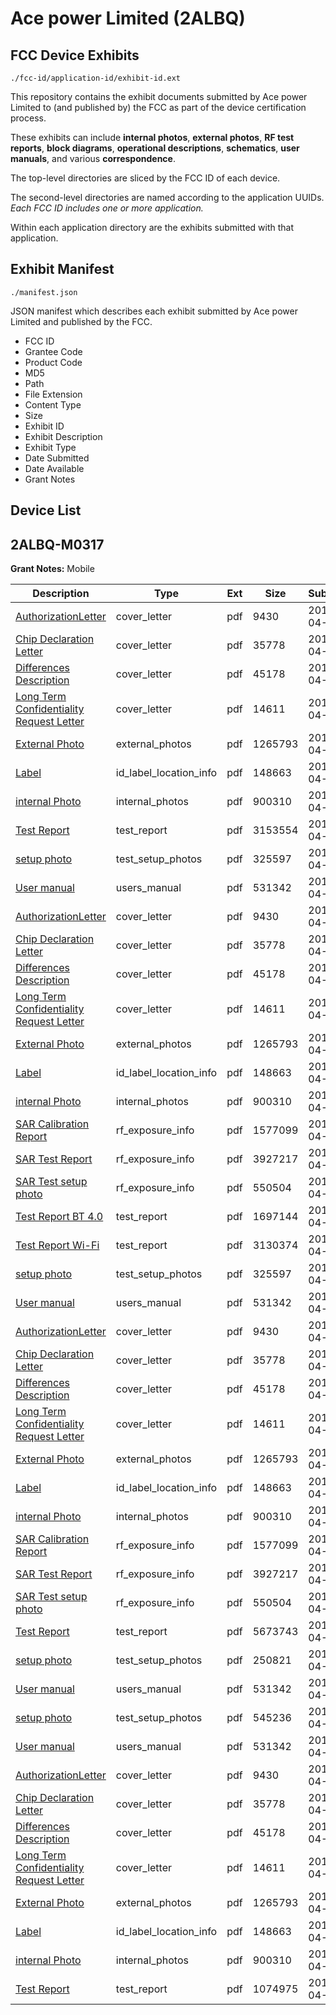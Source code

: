 # Ace power Limited (2ALBQ)
## FCC Device Exhibits

```
./fcc-id/application-id/exhibit-id.ext
```

This repository contains the exhibit documents submitted by Ace power Limited to (and published by) the FCC as part of the device certification process.

These exhibits can include **internal photos**, **external photos**, **RF test reports**, **block diagrams**, **operational descriptions**, **schematics**, **user manuals**, and various **correspondence**.

The top-level directories are sliced by the FCC ID of each device.

The second-level directories are named according to the application UUIDs. *Each FCC ID includes one or more application.*

Within each application directory are the exhibits submitted with that application. 

## Exhibit Manifest

```
./manifest.json
```

JSON manifest which describes each exhibit submitted by Ace power Limited and published by the FCC.

- FCC ID
- Grantee Code
- Product Code
- MD5
- Path
- File Extension
- Content Type
- Size
- Exhibit ID
- Exhibit Description
- Exhibit Type
- Date Submitted
- Date Available
- Grant Notes

## Device List
## 2ALBQ-M0317
**Grant Notes:** Mobile

| Description | Type | Ext | Size | Submitted | Available |
| ----------- | ---- | --- | ---- | --------- | --------- |
| [AuthorizationLetter](2ALBQ-M0317/27dd66f030e491825985474c104bf757/3370069.pdf) | cover_letter | pdf | 9430 | 2017-04-25 | 2017-04-25 |
| [Chip Declaration Letter](2ALBQ-M0317/27dd66f030e491825985474c104bf757/3370072.pdf) | cover_letter | pdf | 35778 | 2017-04-25 | 2017-04-25 |
| [Differences Description](2ALBQ-M0317/27dd66f030e491825985474c104bf757/3370073.pdf) | cover_letter | pdf | 45178 | 2017-04-25 | 2017-04-25 |
| [Long Term Confidentiality Request Letter](2ALBQ-M0317/27dd66f030e491825985474c104bf757/3370075.pdf) | cover_letter | pdf | 14611 | 2017-04-25 | 2017-04-25 |
| [External Photo](2ALBQ-M0317/27dd66f030e491825985474c104bf757/3370076.pdf) | external_photos | pdf | 1265793 | 2017-04-25 | 2017-04-25 |
| [Label](2ALBQ-M0317/27dd66f030e491825985474c104bf757/3370074.pdf) | id_label_location_info | pdf | 148663 | 2017-04-25 | 2017-04-25 |
| [internal Photo](2ALBQ-M0317/27dd66f030e491825985474c104bf757/3370078.pdf) | internal_photos | pdf | 900310 | 2017-04-25 | 2017-04-25 |
| [Test Report](2ALBQ-M0317/27dd66f030e491825985474c104bf757/3370151.pdf) | test_report | pdf | 3153554 | 2017-04-25 | 2017-04-25 |
| [setup photo](2ALBQ-M0317/27dd66f030e491825985474c104bf757/3370100.pdf) | test_setup_photos | pdf | 325597 | 2017-04-25 | 2017-04-25 |
| [User manual](2ALBQ-M0317/27dd66f030e491825985474c104bf757/3370087.pdf) | users_manual | pdf | 531342 | 2017-04-25 | 2017-04-25 |
| [AuthorizationLetter](2ALBQ-M0317/694e85ed50752790160786c52f63e4cf/3370069.pdf) | cover_letter | pdf | 9430 | 2017-04-25 | 2017-04-25 |
| [Chip Declaration Letter](2ALBQ-M0317/694e85ed50752790160786c52f63e4cf/3370072.pdf) | cover_letter | pdf | 35778 | 2017-04-25 | 2017-04-25 |
| [Differences Description](2ALBQ-M0317/694e85ed50752790160786c52f63e4cf/3370073.pdf) | cover_letter | pdf | 45178 | 2017-04-25 | 2017-04-25 |
| [Long Term Confidentiality Request Letter](2ALBQ-M0317/694e85ed50752790160786c52f63e4cf/3370075.pdf) | cover_letter | pdf | 14611 | 2017-04-25 | 2017-04-25 |
| [External Photo](2ALBQ-M0317/694e85ed50752790160786c52f63e4cf/3370076.pdf) | external_photos | pdf | 1265793 | 2017-04-25 | 2017-04-25 |
| [Label](2ALBQ-M0317/694e85ed50752790160786c52f63e4cf/3370074.pdf) | id_label_location_info | pdf | 148663 | 2017-04-25 | 2017-04-25 |
| [internal Photo](2ALBQ-M0317/694e85ed50752790160786c52f63e4cf/3370078.pdf) | internal_photos | pdf | 900310 | 2017-04-25 | 2017-04-25 |
| [SAR Calibration Report](2ALBQ-M0317/694e85ed50752790160786c52f63e4cf/3370080.pdf) | rf_exposure_info | pdf | 1577099 | 2017-04-25 | 2017-04-25 |
| [SAR Test Report](2ALBQ-M0317/694e85ed50752790160786c52f63e4cf/3370081.pdf) | rf_exposure_info | pdf | 3927217 | 2017-04-25 | 2017-04-25 |
| [SAR Test setup photo](2ALBQ-M0317/694e85ed50752790160786c52f63e4cf/3370083.pdf) | rf_exposure_info | pdf | 550504 | 2017-04-25 | 2017-04-25 |
| [Test Report BT 4.0](2ALBQ-M0317/694e85ed50752790160786c52f63e4cf/3370104.pdf) | test_report | pdf | 1697144 | 2017-04-25 | 2017-04-25 |
| [Test Report Wi-Fi](2ALBQ-M0317/694e85ed50752790160786c52f63e4cf/3370165.pdf) | test_report | pdf | 3130374 | 2017-04-25 | 2017-04-25 |
| [setup photo](2ALBQ-M0317/694e85ed50752790160786c52f63e4cf/3370100.pdf) | test_setup_photos | pdf | 325597 | 2017-04-25 | 2017-04-25 |
| [User manual](2ALBQ-M0317/694e85ed50752790160786c52f63e4cf/3370087.pdf) | users_manual | pdf | 531342 | 2017-04-25 | 2017-04-25 |
| [AuthorizationLetter](2ALBQ-M0317/0f4a941b4578ae63d7c512e14679b9c1/3370069.pdf) | cover_letter | pdf | 9430 | 2017-04-25 | 2017-04-25 |
| [Chip Declaration Letter](2ALBQ-M0317/0f4a941b4578ae63d7c512e14679b9c1/3370072.pdf) | cover_letter | pdf | 35778 | 2017-04-25 | 2017-04-25 |
| [Differences Description](2ALBQ-M0317/0f4a941b4578ae63d7c512e14679b9c1/3370073.pdf) | cover_letter | pdf | 45178 | 2017-04-25 | 2017-04-25 |
| [Long Term Confidentiality Request Letter](2ALBQ-M0317/0f4a941b4578ae63d7c512e14679b9c1/3370075.pdf) | cover_letter | pdf | 14611 | 2017-04-25 | 2017-04-25 |
| [External Photo](2ALBQ-M0317/0f4a941b4578ae63d7c512e14679b9c1/3370076.pdf) | external_photos | pdf | 1265793 | 2017-04-25 | 2017-04-25 |
| [Label](2ALBQ-M0317/0f4a941b4578ae63d7c512e14679b9c1/3370074.pdf) | id_label_location_info | pdf | 148663 | 2017-04-25 | 2017-04-25 |
| [internal Photo](2ALBQ-M0317/0f4a941b4578ae63d7c512e14679b9c1/3370078.pdf) | internal_photos | pdf | 900310 | 2017-04-25 | 2017-04-25 |
| [SAR Calibration Report](2ALBQ-M0317/0f4a941b4578ae63d7c512e14679b9c1/3370080.pdf) | rf_exposure_info | pdf | 1577099 | 2017-04-25 | 2017-04-25 |
| [SAR Test Report](2ALBQ-M0317/0f4a941b4578ae63d7c512e14679b9c1/3370081.pdf) | rf_exposure_info | pdf | 3927217 | 2017-04-25 | 2017-04-25 |
| [SAR Test setup photo](2ALBQ-M0317/0f4a941b4578ae63d7c512e14679b9c1/3370083.pdf) | rf_exposure_info | pdf | 550504 | 2017-04-25 | 2017-04-25 |
| [Test Report](2ALBQ-M0317/0f4a941b4578ae63d7c512e14679b9c1/3370077.pdf) | test_report | pdf | 5673743 | 2017-04-25 | 2017-04-25 |
| [setup photo](2ALBQ-M0317/0f4a941b4578ae63d7c512e14679b9c1/3370079.pdf) | test_setup_photos | pdf | 250821 | 2017-04-25 | 2017-04-25 |
| [User manual](2ALBQ-M0317/0f4a941b4578ae63d7c512e14679b9c1/3370087.pdf) | users_manual | pdf | 531342 | 2017-04-25 | 2017-04-25 |
| [setup photo](2ALBQ-M0317/a30ce2373be209e9b8a41798ea5e1313/3370203.pdf) | test_setup_photos | pdf | 545236 | 2017-04-25 | 2017-04-25 |
| [User manual](2ALBQ-M0317/a30ce2373be209e9b8a41798ea5e1313/3370087.pdf) | users_manual | pdf | 531342 | 2017-04-25 | 2017-04-25 |
| [AuthorizationLetter](2ALBQ-M0317/a30ce2373be209e9b8a41798ea5e1313/3370069.pdf) | cover_letter | pdf | 9430 | 2017-04-25 | 2017-04-25 |
| [Chip Declaration Letter](2ALBQ-M0317/a30ce2373be209e9b8a41798ea5e1313/3370072.pdf) | cover_letter | pdf | 35778 | 2017-04-25 | 2017-04-25 |
| [Differences Description](2ALBQ-M0317/a30ce2373be209e9b8a41798ea5e1313/3370073.pdf) | cover_letter | pdf | 45178 | 2017-04-25 | 2017-04-25 |
| [Long Term Confidentiality Request Letter](2ALBQ-M0317/a30ce2373be209e9b8a41798ea5e1313/3370075.pdf) | cover_letter | pdf | 14611 | 2017-04-25 | 2017-04-25 |
| [External Photo](2ALBQ-M0317/a30ce2373be209e9b8a41798ea5e1313/3370076.pdf) | external_photos | pdf | 1265793 | 2017-04-25 | 2017-04-25 |
| [Label](2ALBQ-M0317/a30ce2373be209e9b8a41798ea5e1313/3370074.pdf) | id_label_location_info | pdf | 148663 | 2017-04-25 | 2017-04-25 |
| [internal Photo](2ALBQ-M0317/a30ce2373be209e9b8a41798ea5e1313/3370078.pdf) | internal_photos | pdf | 900310 | 2017-04-25 | 2017-04-25 |
| [Test Report](2ALBQ-M0317/a30ce2373be209e9b8a41798ea5e1313/3370201.pdf) | test_report | pdf | 1074975 | 2017-04-25 | 2017-04-25 |
